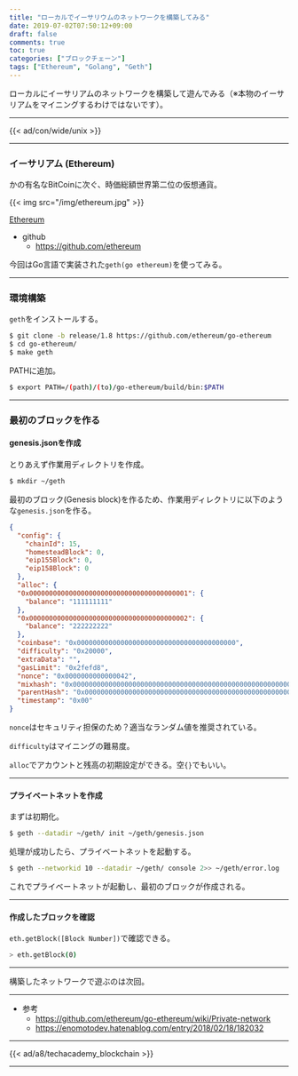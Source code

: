 ```yaml
---
title: "ローカルでイーサリウムのネットワークを構築してみる"
date: 2019-07-02T07:50:12+09:00
draft: false
comments: true
toc: true
categories: ["ブロックチェーン"]
tags: ["Ethereum", "Golang", "Geth"]
---
```


ローカルにイーサリアムのネットワークを構築して遊んでみる（※本物のイーサリアムをマイニングするわけではないです）。

<!--more-->

---

{{< ad/con/wide/unix >}}

---

### イーサリアム (Ethereum)

かの有名なBitCoinに次ぐ、時価総額世界第二位の仮想通貨。

{{< img src="/img/ethereum.jpg" >}}

[Ethereum](https://www.ethereum.org)

- github
  - https://github.com/ethereum

今回はGo言語で実装された`geth(go ethereum)`を使ってみる。

---

### 環境構築

`geth`をインストールする。

```sh
$ git clone -b release/1.8 https://github.com/ethereum/go-ethereum
$ cd go-ethereum/
$ make geth
```

PATHに追加。

```sh
$ export PATH=/(path)/(to)/go-ethereum/build/bin:$PATH
```

---

### 最初のブロックを作る

#### genesis.jsonを作成

とりあえず作業用ディレクトリを作成。

```sh
$ mkdir ~/geth
```

最初のブロック(Genesis block)を作るため、作業用ディレクトリに以下のような`genesis.json`を作る。

```json
{
  "config": {
    "chainId": 15,
    "homesteadBlock": 0,
    "eip155Block": 0,
    "eip158Block": 0
  },
  "alloc": {
  "0x0000000000000000000000000000000000000001": {
    "balance": "111111111"
  },
  "0x0000000000000000000000000000000000000002": {
    "balance": "222222222"
  },
  "coinbase": "0x0000000000000000000000000000000000000000",
  "difficulty": "0x20000",
  "extraData": "",
  "gasLimit": "0x2fefd8",
  "nonce": "0x0000000000000042",
  "mixhash": "0x0000000000000000000000000000000000000000000000000000000000000000",
  "parentHash": "0x0000000000000000000000000000000000000000000000000000000000000000",
  "timestamp": "0x00"
}
```

`nonce`はセキュリティ担保のため？適当なランダム値を推奨されている。

`difficulty`はマイニングの難易度。

`alloc`でアカウントと残高の初期設定ができる。空`{}`でもいい。

---

#### プライベートネットを作成

まずは初期化。

```sh
$ geth --datadir ~/geth/ init ~/geth/genesis.json
```

処理が成功したら、プライベートネットを起動する。

```sh
$ geth --networkid 10 --datadir ~/geth/ console 2>> ~/geth/error.log
```

これでプライベートネットが起動し、最初のブロックが作成される。

---

#### 作成したブロックを確認

`eth.getBlock([Block Number])`で確認できる。

```sh
> eth.getBlock(0)
```

---

構築したネットワークで遊ぶのは次回。

---

- 参考
  - https://github.com/ethereum/go-ethereum/wiki/Private-network
  - https://enomotodev.hatenablog.com/entry/2018/02/18/182032

---

{{< ad/a8/techacademy_blockchain >}}

---
